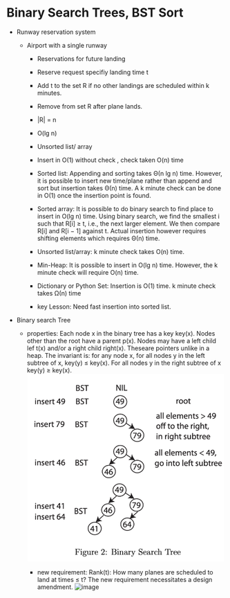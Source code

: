 # Binary Search Trees, BST Sort

- Runway reservation system

  - Airport with a single runway

    - Reservations for future landing
    - Reserve request specifiy landing time t
    - Add t to the set R if no other landings are scheduled within k minutes.
    - Remove from set R after plane lands.
    - |R| = n
    - O(lg n)
    - Unsorted list/ array
    - Insert in O(1) without check , check taken O(n) time

    - Sorted list: Appending and sorting takes Θ(n lg n) time. However, it is possible to insert new time/plane rather than append and sort but insertion takes Θ(n) time. A k minute check can be done in O(1) once the insertion point is found.
    - Sorted array: It is possible to do binary search to find place to insert in
      O(lg n) time. Using binary search, we find the smallest i such that R[i] ≥ t,
      i.e., the next larger element. We then compare R[i] and R[i − 1] against t.
      Actual insertion however requires shifting elements which requires Θ(n) time.
    - Unsorted list/array: k minute check takes O(n) time.
    - Min-Heap: It is possible to insert in O(lg n) time. However, the k minute
      check will require O(n) time.
    - Dictionary or Python Set: Insertion is O(1) time. k minute check takes
      Ω(n) time

    - key Lesson: Need fast insertion into sorted list.

- Binary search Tree

  - properties: Each node x in the binary tree has a key key(x). Nodes other than the root have a parent p(x). Nodes may have a left child lef t(x) and/or a right child right(x). Theseare pointers unlike in a heap.
    The invariant is: for any node x, for all nodes y in the left subtree of x, key(y) ≤
    key(x). For all nodes y in the right subtree of x key(y) ≥ key(x).
    ![image](https://github.com/Ray0907/intro2algorithms/blob/master/static/5/bst.png)

    - new requirement: Rank(t): How many planes are scheduled to land at times ≤ t? The new requirement
      necessitates a design amendment.
      ![image](https://github.com/Ray0907intro2algorithms/blob/master/static/5bst_1.png)
